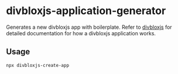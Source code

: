 # divbloxjs-application-generator

Generates a new divbloxjs app with boilerplate. Refer to [divbloxjs](https://github.com/divbloxjs/divbloxjs) for detailed documentation for how a divbloxjs application works.

## Usage

`npx divbloxjs-create-app`
